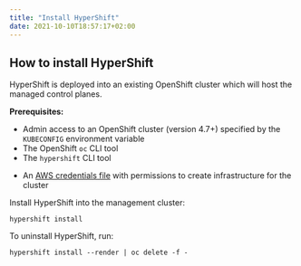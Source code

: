 ```yaml
---
title: "Install HyperShift"
date: 2021-10-10T18:57:17+02:00
---
```


## How to install HyperShift

HyperShift is deployed into an existing OpenShift cluster which will host the managed control planes.

**Prerequisites:**

* Admin access to an OpenShift cluster (version 4.7+) specified by the `KUBECONFIG` environment variable
* The OpenShift `oc` CLI tool
* The `hypershift` CLI tool
- An [AWS credentials file](https://docs.aws.amazon.com/cli/latest/userguide/cli-configure-files.html) with permissions to create infrastructure for the cluster

Install HyperShift into the management cluster:

```shell
hypershift install
```

To uninstall HyperShift, run:

```shell
hypershift install --render | oc delete -f -
```